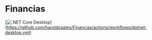 # Financias

[![.NET Core Desktop](https://github.com/haroldosales/Financias/actions/workflows/dotnet-desktop.yml/badge.svg)]
(https://github.com/haroldosales/Financias/actions/workflows/dotnet-desktop.yml)